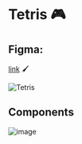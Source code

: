 # Tetris 🎮

## Figma: 
<a href="https://www.figma.com/file/7yECDVvNVPFFURIdgu7fh4/Tetris?node-id=0%3A1">link</a> 🖌️

![Tetris](https://user-images.githubusercontent.com/85126702/146915126-e1d563db-6c78-40ad-b589-4c6b656f8e63.png)

## Components 
![image](https://user-images.githubusercontent.com/85126702/146914639-2a5fec62-24ce-48e7-b90f-144cf2a8e20f.png)
